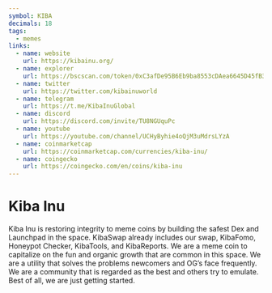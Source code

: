 ```yaml
---
symbol: KIBA
decimals: 18
tags:
  - memes
links:
  - name: website
    url: https://kibainu.org/
  - name: explorer
    url: https://bscscan.com/token/0xC3afDe95B6Eb9ba8553cDAea6645D45fB3a7FAF5
  - name: twitter
    url: https://twitter.com/kibainuworld
  - name: telegram
    url: https://t.me/KibaInuGlobal
  - name: discord
    url: https://discord.com/invite/TU8NGUquPc
  - name: youtube
    url: https://youtube.com/channel/UCHyByhie4oQjM3uMdrsLYzA
  - name: coinmarketcap
    url: https://coinmarketcap.com/currencies/kiba-inu/
  - name: coingecko
    url: https://coingecko.com/en/coins/kiba-inu
---
```


# Kiba Inu

Kiba Inu is restoring integrity to meme coins by building the safest Dex and Launchpad in the space. KibaSwap already includes our swap, KibaFomo, Honeypot Checker, KibaTools, and KibaReports. We are a meme coin to capitalize on the fun and organic growth that are common in this space. We are a utility that solves the problems newcomers and OG’s face frequently. We are a community that is regarded as the best and others try to emulate. Best of all, we are just getting started.
